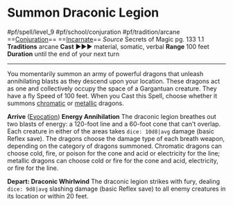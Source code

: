# Summon Draconic Legion
#pf/spell/level_9 #pf/school/conjuration #pf/tradition/arcane
==[Conjuration](../../../Traits/Conjuration.md)== ==[Incarnate](../../../Traits/Incarnate.md)==
*Source* Secrets of Magic pg. 133 1.1
**Traditions** arcane
**Cast** ►►► material, somatic, verbal
**Range** 100 feet
**Duration** until the end of your next turn

---
You momentarily summon an army of powerful dragons that unleash annihilating blasts as they descend upon your location. These dragons act as one and collectively occupy the space of a Gargantuan creature. They have a fly Speed of 100 feet. When you Cast this Spell, choose whether it summons [chromatic](../../../Bestiary/Families/Dragon,%20Chromatic.md) or [metallic](../../../Bestiary/Families/Dragon,%20Metallic.md) dragons.

**Arrive** ([Evocation](../../../Traits/Evocation.md)) **Energy Annihilation** The draconic legion breathes out two blasts of energy: a 120-foot line and a 60-foot cone that can't overlap. Each creature in either of the areas takes `dice: 10d8|avg` damage (basic Reflex save). The dragons choose the damage type of each breath weapon, depending on the category of dragons summoned. Chromatic dragons can choose cold, fire, or poison for the cone and acid or electricity for the line; metallic dragons can choose cold or fire for the cone and acid, electricity, or fire for the line.

**Depart: Draconic Whirlwind** The draconic legion strikes with fury, dealing `dice: 9d8|avg` slashing damage (basic Reflex save) to all enemy creatures in its location or within 20 feet.